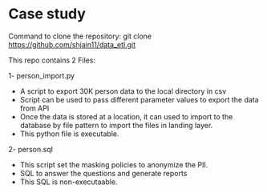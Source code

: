 # Case study

Command to clone the repository:
git clone https://github.com/shjain11/data_etl.git



This repo contains 2 Files:

1- person_import.py

- A script to export 30K person data to the local directory in csv
- Script can be used to pass different parameter values to export the data from API
- Once the data is stored at a location, it can used to import to the database by file pattern to import the files in landing layer.
- This python file is executable.


2- person.sql

- This script set the masking policies to anonymize the PII.
- SQL to answer the questions and generate reports
- This SQL is non-executaable.
